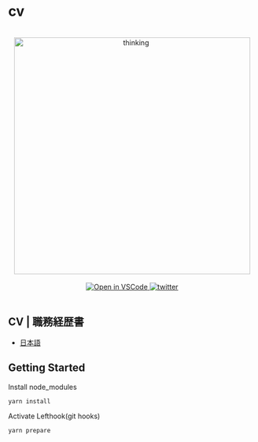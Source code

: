 # cv

<!-- Main Image -->
<br>
<div align="center">
  <img src="https://media.giphy.com/media/SabSYEpsVh0di/giphy.gif" alt="thinking" width="480" />
</div>
<br>

<!-- shields -->
<div align="center">
  <a target="_blank" href="https://open.vscode.dev/nozomiishii/cv">
    <img alt="Open in VSCode" src="https://img.shields.io/static/v1?logo=visualstudiocode&label=&message=Open%20in%20VSCode&labelColor=2c2c32&color=007acc&logoColor=007acc">
  </a>
  <a target="_blank" href="https://twitter.com/nozomiishii_dev">
    <img alt="twitter" src="https://img.shields.io/twitter/follow/nozomiishii_dev?style=social&label=Follow">
  </a>
</div>
<br>

## CV | 職務経歴書

- [日本語](https://github.com/nozomiishii/cv/blob/main/src/cv-ja.md)

## Getting Started

Install node_modules

```sh
yarn install
```

Activate Lefthook(git hooks)

```sh
yarn prepare
```
